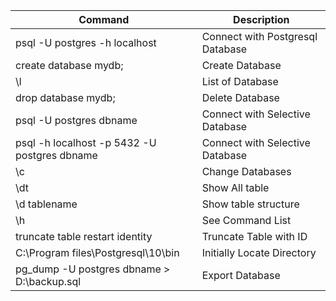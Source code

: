 | Command | Description |
| --- | --- |
| psql -U postgres -h localhost | Connect with Postgresql Database |
| create database mydb; | Create Database|
|\l |List of Database|
|drop database mydb;|Delete Database|
|psql -U postgres dbname|Connect with Selective Database|
|psql -h localhost -p 5432 -U postgres dbname|Connect with Selective Database|
|\c|Change Databases|
|\dt|Show All table|
|\d tablename|Show table structure|
|\h|See Command List|
|truncate table restart identity|Truncate Table with ID|
|C:\Program files\Postgresql\10\bin | Initially Locate Directory | 
|pg_dump -U postgres dbname > D:\backup.sql |Export Database|
